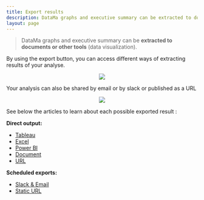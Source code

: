 ```yaml
---
title: Export results
description: DataMa graphs and executive summary can be extracted to documents or other tools (data visualization).
layout: page
---
```


> DataMa graphs and executive summary can be **extracted to documents or other tools** (data visualization).

By using the export button, you can access different ways of extracting results of your analyse.

<center><img src="{{site.url}}{{site.baseurl}}/core_app/header/images/ExportResultButton.jpg"/></center>

Your analysis can also be shared by email or by slack or published as a URL

<center><img src="{{site.url}}{{site.baseurl}}/core_app/header/images/ExportResultPopup.jpg"/></center>


See below the articles to learn about each possible exported result :

**Direct output:**
* [Tableau]({{site.url}}{{site.baseurl}}/core_app/header/export_results/tableau)
* [Excel]({{site.url}}{{site.baseurl}}/core_app/header/export_results/excel)
* [Power BI]({{site.url}}{{site.baseurl}}/core_app/header/export_results/PowerBI)
* [Document]({{site.url}}{{site.baseurl}}/core_app/header/export_results/document)
* [URL]({{site.url}}{{site.baseurl}}/core_app/header/export_results/url)

**Scheduled exports:**
* [Slack & Email]({{site.url}}{{site.baseurl}}/core_app/header/export_results/slack_and_email)
* [Static URL]({{site.url}}{{site.baseurl}}/core_app/header/export_results/static_url.md)

